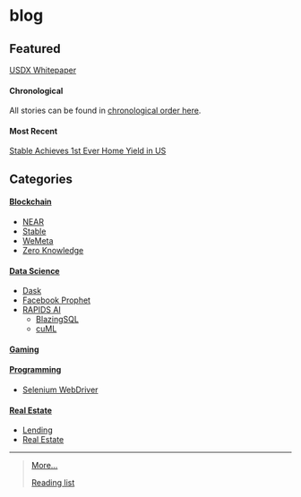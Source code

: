 # blog

## Featured
[USDX Whitepaper](https://github.com/Stable-Finance/whitepaper)

#### Chronological 
All stories can be found in [chronological order here](docs/chronological).

#### Most Recent
[Stable Achieves 1st Ever Home Yield in US](https://medium.com/stable-inc/stable-achieves-1st-ever-home-yield-in-us-787aaa2b8a3b)

## Categories

#### [Blockchain](docs/blockchain)
- [NEAR](docs/blockchain/near)
- [Stable](docs/blockchain/stable)
- [WeMeta](docs/blockchain/wemeta)
- [Zero Knowledge](docs/blockchain/zero_knowledge)

#### [Data Science](docs/data_science)
- [Dask](docs/ds/dask)
- [Facebook Prophet](docs/ds/prophet)
- [RAPIDS AI](docs/ds/rapids)
  - [BlazingSQL](docs/ds/rapids_ai/blazingsql)
  - [cuML](docs/ds/rapids_ai/cuml)

#### [Gaming](docs/gaming)

#### [Programming](docs/programming)
- [Selenium WebDriver](docs/pr/selenium)

#### [Real Estate](docs/real_estate)
- [Lending](docs/re/lending)
- [Real Estate](docs/re/real_estate)

-----
> [More...](docs/more) 
> 
> [Reading list](docs/reading_list)
